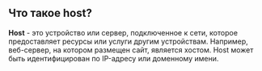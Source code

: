 ## Что такое host?

**Host** - это устройство или сервер, подключенное к сети, которое предоставляет ресурсы или услуги другим устройствам. Например, веб-сервер, на котором размещен сайт, является хостом. Host может быть идентифицирован по IP-адресу или доменному имени.